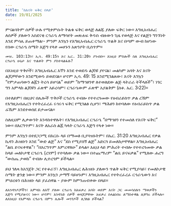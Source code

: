 ```yaml
---
title: 'ከእናት ፍቅር በላይ'
date: 19/01/2025
---
```


ምናልባትም ሰዎች ሁሉ የሚቀምሱት ትልቁ ፍቅር ወላጅ ለልጁ ያለው ፍቅር ነው። እግዚአብሔር ለሰዎች ያለውን አስደናቂ ርኅራኄ ለማሳየት መጽሐፍ ቅዱስ ብዙውን ጊዜ የወላጅ እና የልጅን ግንኙነት እንደ ምሳሌ ይጠቀማል፡- ምንም እንኳን የእግዚአብሔር ርኅራኄ ጥልቅ እና በጣም ውብ ከሆነው የሰው ርኅራኄ ስሜት እጅግ የላቀ መሆኑን አጽንዖት ቢሰጥም።

`መዝ. 103:13ን፣ ኢሳ. 49:15ን እና ኤር. 31:20ን ያንብቡ። እነዚህ ምስሎች ስለ እግዚአብሔር ርኅራኄ ሁኔታ እና ጥልቀት ምን ያስተላልፋሉ?`

በእነዚህ ጥቅሶች፣ እግዚአብሔር እኛን እንደ ተወደዱ ልጆቹ ያየናል፣ መልካም አባት እና እናት ልጆቻቸውን እንደሚወዱ ይወደናል። ሆኖም ኢሳ. 49: 15 እንደሚገልጸው፣ እናት እንኳን “የምታጠባውን ልጇን ትረሳ ይሆናል” ወይም “ከማኅፀንዋ ለተወለደው ልጅ ላትራራ ትችላለች”፣ ነገር ግን አምላክ ልጆቹን ፈጽሞ አይረሳም፣ ርኅራኄውም ፈጽሞ አያልቅም (ሰቆ. ኤር. 3፡22)።

በተለይም፣ በዚህና በሌሎች ጥቅሶች ርኅራኄ ተብሎ የተተረጎመው የዕብራይስጥ ቃል ረኸም የእግዚአብሔርን የተትረፈረፈ ሩኅሩኅ ፍቅር የሚገልፅ ሲሆን፣ ማሕፀን ከተባለው የዕብራይስጥ ቃል ሬኼም እንደተወሰደ ይታመናል።

ስለዚህም ሊቃውንት እንዳስተዋሉት፣ የእግዚአብሔር ርኅራኄ “በማኅፀን የተመሰለ የእናት ፍቅር” ነው። በእርግጥም፣ እናት ለአራስ ልጇ ካላት ርኅራኄ እጅግ የላቀ ነው።

ምንም እንኳን በተደጋጋሚ በእርሱ ላይ በማመፅ ቢያሳዝኑትም፣ በኤር. 31:20 እግዚአብሔር የቃል ኪዳን ሕዝቡን እንደ “ውድ ልጅ” እና “ደስ የሚያሰኝ ልጅ” አድርጎ ይመለከታቸዋል። እግዚአብሔር “ልቤ ይናፍቀዋል”፣ “በእርግጥም እምረዋለሁ” ይላል። እዚህ ላይ ምሕረት ተብሎ የተተረጎመው ቃል ከላይ መለኮታዊ ርኅራኄ (ረሃም) የተባለው ቃል ነው። በተጨማሪም “ልቤ ይናፍቃል” የሚለው ሐረግ “ውስጤ ታወከ” ተብሎ ሊተረጎም ይችላል።

ይህ ገለጻ ከአንጀት ጋር የተቆራኘ፣ እግዚአብሔር ለሕዝቡ ያለውን ጥልቅ ፍቅር የሚያሳይ፣ የመለኮታዊ ስሜት ቋንቋ ነው። ምንም እንኳን ታማኝ ባይሆኑም፣ እግዚአብሔር የተትረፈረፈ ርኅራኄውን እና ምህረቱን በሕዝቡ ላይ ያፈሰዋል - ያውም ከምንጠብቀው በላይ።

`ለአንዳንዶቻችን፣ አምላክ ለእኛ ያለው ርኅራኄ ከአፍቃሪ አባት ወይም እናት ጋር መመሳሰሉን ማወቃችን እጅግ የሚያጽናና ነው። ሆኖም፣ አንዳንድ ሰዎች ወላጆቻቸው አፍቃሪ ስላልነበሩ ለማስተዋል ሊቸገሩ ይችላሉ። ለእነዚህ የአምላክ ርኅራኄ በምን ሌሎች መንገዶች ሊገለፅ ይችላል?`
